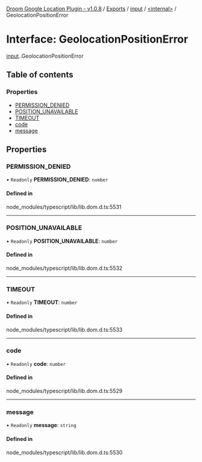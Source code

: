 [Droom Google Location Plugin - v1.0.8](../README.md) / [Exports](../modules.md) / [input](../modules/input.md) / [<internal\>](../modules/input._internal_.md) / GeolocationPositionError

# Interface: GeolocationPositionError

[input](../modules/input.md).[<internal>](../modules/input._internal_.md).GeolocationPositionError

## Table of contents

### Properties

- [PERMISSION\_DENIED](input._internal_.GeolocationPositionError.md#permission_denied)
- [POSITION\_UNAVAILABLE](input._internal_.GeolocationPositionError.md#position_unavailable)
- [TIMEOUT](input._internal_.GeolocationPositionError.md#timeout)
- [code](input._internal_.GeolocationPositionError.md#code)
- [message](input._internal_.GeolocationPositionError.md#message)

## Properties

### PERMISSION\_DENIED

• `Readonly` **PERMISSION\_DENIED**: `number`

#### Defined in

node_modules/typescript/lib/lib.dom.d.ts:5531

___

### POSITION\_UNAVAILABLE

• `Readonly` **POSITION\_UNAVAILABLE**: `number`

#### Defined in

node_modules/typescript/lib/lib.dom.d.ts:5532

___

### TIMEOUT

• `Readonly` **TIMEOUT**: `number`

#### Defined in

node_modules/typescript/lib/lib.dom.d.ts:5533

___

### code

• `Readonly` **code**: `number`

#### Defined in

node_modules/typescript/lib/lib.dom.d.ts:5529

___

### message

• `Readonly` **message**: `string`

#### Defined in

node_modules/typescript/lib/lib.dom.d.ts:5530
